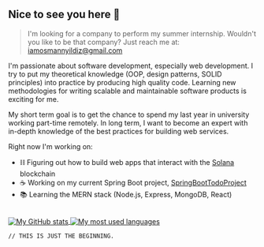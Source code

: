 ## Nice to see you here 👋


> I'm looking for a company to perform my summer internship.
> Wouldn't you like to be that company?
> Just reach me at: [iamosmannyildiz@gmail.com](mailto:iamosmannyildiz@gmail.com)


I'm passionate about software development, especially web development. I try to put my theoretical knowledge (OOP, design patterns, SOLID principles) into practice by producing high quality code. Learning new methodologies for writing scalable and maintainable software products is exciting for me.

My short term goal is to get the chance to spend my last year in university working part-time remotely. In long term, I want to become an expert with in-depth knowledge of the best practices for building web services.


Right now I'm working on:
- ⛓️ Figuring out how to build web apps that interact with the [Solana](https://solana.com) blockchain
- ☕ Working on my current Spring Boot project, [SpringBootTodoProject](https://github.com/osmannyildiz/SpringBootTodoProjectBackend)
- 📚 Learning the MERN stack (Node.js, Express, MongoDB, React)


<br>

<a href="#">
	<img src="https://github-readme-stats.vercel.app/api?username=osmannyildiz&theme=radical&hide=issues&show_icons=true&include_all_commits=true" alt="My GitHub stats" align="center">
</a>
<a href="#">
	<img src="https://github-readme-stats.vercel.app/api/top-langs?username=osmannyildiz&theme=radical&hide=html&layout=compact&langs_count=6&card_width=275" alt="My most used languages" align="center">
</a>


<br>

`// THIS IS JUST THE BEGINNING.`


